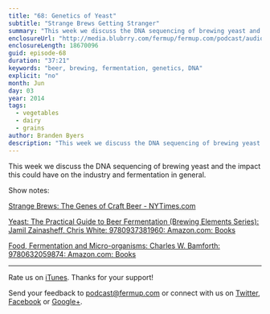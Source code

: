```yaml
---
title: "68: Genetics of Yeast"
subtitle: "Strange Brews Getting Stranger"
summary: "This week we discuss the DNA sequencing of brewing yeast and the impact this could have on the industry and fermentation in general."
enclosureUrl: "http://media.blubrry.com/fermup/fermup.com/podcast/audio/fermup-68.mp3"
enclosureLength: 18670096
guid: episode-68
duration: "37:21"
keywords: "beer, brewing, fermentation, genetics, DNA"
explicit: "no"
month: Jun
day: 03
year: 2014
tags:
  - vegetables
  - dairy
  - grains
author: Branden Byers
description: "This week we discuss the DNA sequencing of brewing yeast and the impact this could have on the industry and fermentation in general."
---
```

This week we discuss the DNA sequencing of brewing yeast and the impact this could have on the industry and fermentation in general.

Show notes:

[Strange Brews: The Genes of Craft Beer - NYTimes.com](http://www.nytimes.com/2014/05/27/science/craft-beer-at-the-genetic-level.html?ref=science&_r=1)

[Yeast: The Practical Guide to Beer Fermentation (Brewing Elements Series): Jamil Zainasheff, Chris White: 9780937381960: Amazon.com: Books](http://www.amazon.com/exec/obidos/ASIN/0937381969/fermup-20)
	
[Food, Fermentation and Micro-organisms: Charles W. Bamforth: 9780632059874: Amazon.com: Books](http://www.amazon.com/exec/obidos/ASIN/0632059877/fermup-20)

---

Rate us on [iTunes](http://itunes.apple.com/podcast/fermup-fermented-food-podcast/id593958494). Thanks for your support!

Send your feedback to <a href="mailto:podcast@fermup.com">podcast@fermup.com</a> or connect with us on [Twitter](https://twitter.com/fermup), [Facebook](http://www.facebook.com/fermup) or [Google+](https://google.com/+fermup).